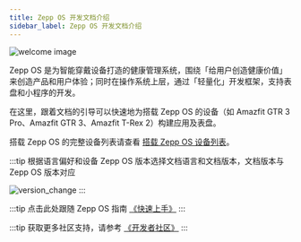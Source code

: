 ```yaml
---
title: Zepp OS 开发文档介绍
sidebar_label: Zepp OS 开发文档介绍
---
```


![welcome image](/img/welcome.png)

Zepp OS 是为智能穿戴设备打造的健康管理系统，围绕「给用户创造健康价值」来创造产品和用户体验；同时在操作系统上层，通过「轻量化」开发框架，支持表盘和小程序的开发。

在这里，跟着文档的引导可以快速地为搭载 Zepp OS 的设备（如 Amazfit GTR 3 Pro、Amazfit GTR 3、Amazfit T-Rex 2）构建应用及表盘。

搭载 Zepp OS 的完整设备列表请查看 [搭载 Zepp OS 设备列表](./reference/related-resources/device-list.mdx)。

:::tip
根据语言偏好和设备 Zepp OS 版本选择文档语言和文档版本，文档版本与 Zepp OS 版本对应

![version_change](/img/version_change.jpg)
:::

:::tip
点击此处跟随 Zepp OS 指南 [《快速上手》](./guides/quick-start.mdx)
:::

:::tip
获取更多社区支持，请参考 [《开发者社区》](./guides/community.md)
:::
